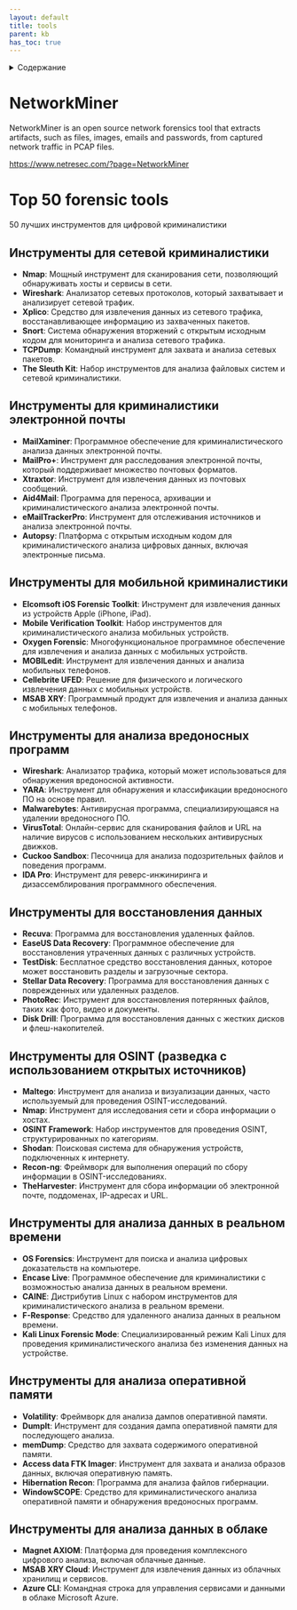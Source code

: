 ```yaml
---
layout: default
title: tools
parent: kb
has_toc: true
---
```

<details close markdown="block">
  <summary>
    Содержание
  </summary>
  {: .text-delta }
1. TOC
{:toc}
</details>

# NetworkMiner
NetworkMiner is an open source network forensics tool that extracts artifacts, such as files, images, emails and passwords, from captured network traffic in PCAP files.

<https://www.netresec.com/?page=NetworkMiner>

# Top 50 forensic tools
50 лучших инструментов для цифровой криминалистики

## Инструменты для сетевой криминалистики
- **Nmap**: Мощный инструмент для сканирования сети, позволяющий обнаруживать хосты и сервисы в сети.
- **Wireshark**: Анализатор сетевых протоколов, который захватывает и анализирует сетевой трафик.
- **Xplico**: Средство для извлечения данных из сетевого трафика, восстанавливающее информацию из захваченных пакетов.
- **Snort**: Система обнаружения вторжений с открытым исходным кодом для мониторинга и анализа сетевого трафика.
- **TCPDump**: Командный инструмент для захвата и анализа сетевых пакетов.
- **The Sleuth Kit**: Набор инструментов для анализа файловых систем и сетевой криминалистики.

## Инструменты для криминалистики электронной почты
- **MailXaminer**: Программное обеспечение для криминалистического анализа данных электронной почты.
- **MailPro+**: Инструмент для расследования электронной почты, который поддерживает множество почтовых форматов.
- **Xtraxtor**: Инструмент для извлечения данных из почтовых сообщений.
- **Aid4Mail**: Программа для переноса, архивации и криминалистического анализа электронной почты.
- **eMailTrackerPro**: Инструмент для отслеживания источников и анализа электронной почты.
- **Autopsy**: Платформа с открытым исходным кодом для криминалистического анализа цифровых данных, включая электронные письма.

## Инструменты для мобильной криминалистики
- **Elcomsoft iOS Forensic Toolkit**: Инструмент для извлечения данных из устройств Apple (iPhone, iPad).
- **Mobile Verification Toolkit**: Набор инструментов для криминалистического анализа мобильных устройств.
- **Oxygen Forensic**: Многофункциональное программное обеспечение для извлечения и анализа данных с мобильных устройств.
- **MOBILedit**: Инструмент для извлечения данных и анализа мобильных телефонов.
- **Cellebrite UFED**: Решение для физического и логического извлечения данных с мобильных устройств.
- **MSAB XRY**: Программный продукт для извлечения и анализа данных с мобильных телефонов.

## Инструменты для анализа вредоносных программ
- **Wireshark**: Анализатор трафика, который может использоваться для обнаружения вредоносной активности.
- **YARA**: Инструмент для обнаружения и классификации вредоносного ПО на основе правил.
- **Malwarebytes**: Антивирусная программа, специализирующаяся на удалении вредоносного ПО.
- **VirusTotal**: Онлайн-сервис для сканирования файлов и URL на наличие вирусов с использованием нескольких антивирусных движков.
- **Cuckoo Sandbox**: Песочница для анализа подозрительных файлов и поведения программ.
- **IDA Pro**: Инструмент для реверс-инжиниринга и дизассемблирования программного обеспечения.

## Инструменты для восстановления данных
- **Recuva**: Программа для восстановления удаленных файлов.
- **EaseUS Data Recovery**: Программное обеспечение для восстановления утраченных данных с различных устройств.
- **TestDisk**: Бесплатное средство восстановления данных, которое может восстановить разделы и загрузочные сектора.
- **Stellar Data Recovery**: Программа для восстановления данных с поврежденных или удаленных разделов.
- **PhotoRec**: Инструмент для восстановления потерянных файлов, таких как фото, видео и документы.
- **Disk Drill**: Программа для восстановления данных с жестких дисков и флеш-накопителей.

## Инструменты для OSINT (разведка с использованием открытых источников)
- **Maltego**: Инструмент для анализа и визуализации данных, часто используемый для проведения OSINT-исследований.
- **Nmap**: Инструмент для исследования сети и сбора информации о хостах.
- **OSINT Framework**: Набор инструментов для проведения OSINT, структурированных по категориям.
- **Shodan**: Поисковая система для обнаружения устройств, подключенных к интернету.
- **Recon-ng**: Фреймворк для выполнения операций по сбору информации в OSINT-исследованиях.
- **TheHarvester**: Инструмент для сбора информации об электронной почте, поддоменах, IP-адресах и URL.

## Инструменты для анализа данных в реальном времени
- **OS Forensics**: Инструмент для поиска и анализа цифровых доказательств на компьютере.
- **Encase Live**: Программное обеспечение для криминалистики с возможностью анализа данных в реальном времени.
- **CAINE**: Дистрибутив Linux с набором инструментов для криминалистического анализа в реальном времени.
- **F-Response**: Средство для удаленного анализа данных в реальном времени.
- **Kali Linux Forensic Mode**: Специализированный режим Kali Linux для проведения криминалистического анализа без изменения данных на устройстве.

## Инструменты для анализа оперативной памяти
- **Volatility**: Фреймворк для анализа дампов оперативной памяти.
- **DumpIt**: Инструмент для создания дампа оперативной памяти для последующего анализа.
- **memDump**: Средство для захвата содержимого оперативной памяти.
- **Access data FTK Imager**: Инструмент для захвата и анализа образов данных, включая оперативную память.
- **Hibernation Recon**: Программа для анализа файлов гибернации.
- **WindowSCOPE**: Средство для криминалистического анализа оперативной памяти и обнаружения вредоносных программ.

## Инструменты для анализа данных в облаке
- **Magnet AXIOM**: Платформа для проведения комплексного цифрового анализа, включая облачные данные.
- **MSAB XRY Cloud**: Инструмент для извлечения данных из облачных хранилищ и сервисов.
- **Azure CLI**: Командная строка для управления сервисами и данными в облаке Microsoft Azure.
